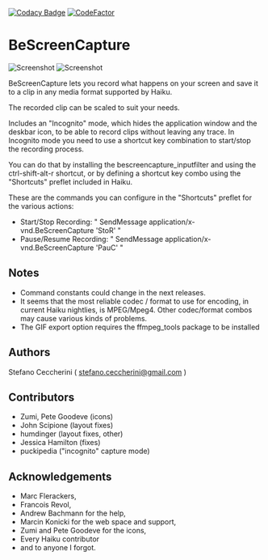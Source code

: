 [![Codacy Badge](https://api.codacy.com/project/badge/Grade/63f373e0c5c04abfa329e6d505d1f014)](https://app.codacy.com/gh/jackburton79/bescreencapture?utm_source=github.com&utm_medium=referral&utm_content=jackburton79/bescreencapture&utm_campaign=Badge_Grade_Settings)
[![CodeFactor](https://www.codefactor.io/repository/github/jackburton79/bescreencapture/badge)](https://www.codefactor.io/repository/github/jackburton79/bescreencapture)
# BeScreenCapture
![Screenshot](https://raw.github.com/jackburton79/bescreencapture/master/BeScreenCapture.png) ![Screenshot](https://raw.github.com/jackburton79/bescreencapture/master/BeScreenCapture-options.png)

BeScreenCapture lets you record what happens on your screen and save it to a clip in any media format supported by Haiku.

The recorded clip can be scaled to suit your needs.

Includes an "Incognito" mode, which hides the application window and the deskbar icon, to be able to record clips without leaving any trace. In Incognito mode you need to use a shortcut key combination to start/stop the recording process.

You can do that by installing the bescreencapture_inputfilter and using the ctrl-shift-alt-r shortcut, or by defining a shortcut key combo using the "Shortcuts" preflet included in Haiku.

These are the commands you can configure in the "Shortcuts" preflet for the various actions:

*	Start/Stop Recording: " SendMessage application/x-vnd.BeScreenCapture 'StoR' "
*	Pause/Resume Recording: " SendMessage application/x-vnd.BeScreenCapture 'PauC' "

##	Notes

*	Command constants could change in the next releases.
*	It seems that the most reliable codec / format to use for encoding, in current Haiku nightlies, is MPEG/Mpeg4. Other codec/format combos may cause various kinds of problems.
*	The GIF export option requires the ffmpeg_tools package to be installed
 
##	Authors

Stefano Ceccherini ( stefano.ceccherini@gmail.com )

## Contributors

*	Zumi, Pete Goodeve (icons)
*	John Scipione (layout fixes)
*	humdinger (layout fixes, other)
*	Jessica Hamilton (fixes)
*	puckipedia ("incognito" capture mode)

##	Acknowledgements

*	Marc Flerackers,
*	Francois Revol,
*	Andrew Bachmann for the help,
*	Marcin Konicki for the web space and support,
*	Zumi and Pete Goodeve for the icons,
*	Every Haiku contributor
*	and to anyone I forgot.

